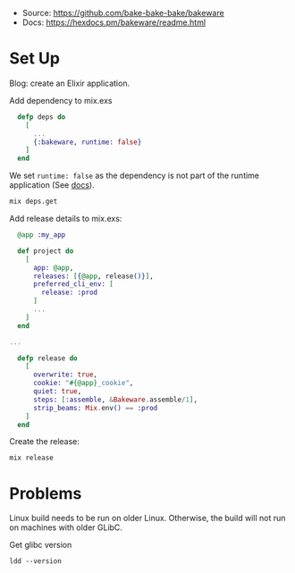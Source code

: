 * Source: https://github.com/bake-bake-bake/bakeware
* Docs: https://hexdocs.pm/bakeware/readme.html

# Set Up

Blog: create an Elixir application.

Add dependency to mix.exs

```elixir
  defp deps do
    [
      ...
      {:bakeware, runtime: false}
    ]
  end
```

We set `runtime: false` as the dependency is not part
of the runtime application (See [docs](https://hexdocs.pm/mix/Mix.Tasks.Deps.html#module-dependency-definition-options)).


```sh
mix deps.get
```

Add release details to mix.exs:

```elixir
  @app :my_app

  def project do
    [
      app: @app,
      releases: [{@app, release()}],
      preferred_cli_env: [
        release: :prod
      ]
      ...
    ]
  end

...

  defp release do
    [
      overwrite: true,
      cookie: "#{@app}_cookie",
      quiet: true,
      steps: [:assemble, &Bakeware.assemble/1],
      strip_beams: Mix.env() == :prod
    ]
  end
```

Create the release:

```
mix release
```

# Problems

Linux build needs to be run on older Linux. Otherwise,
the build will not run on machines with older GLibC.

Get glibc version

```
ldd --version
```
